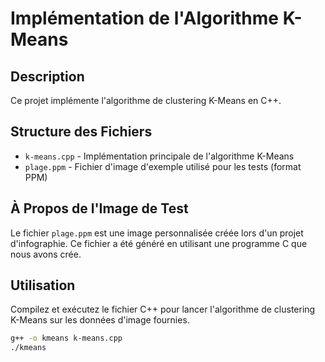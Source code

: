 # Implémentation de l'Algorithme K-Means

## Description

Ce projet implémente l'algorithme de clustering K-Means en C++.

## Structure des Fichiers

- `k-means.cpp` - Implémentation principale de l'algorithme K-Means
- `plage.ppm` - Fichier d'image d'exemple utilisé pour les tests (format PPM)

## À Propos de l'Image de Test

Le fichier `plage.ppm` est une image personnalisée créée lors d'un projet d'infographie. Ce fichier a été généré en utilisant une programme C que nous avons crée.

## Utilisation

Compilez et exécutez le fichier C++ pour lancer l'algorithme de clustering K-Means sur les données d'image fournies.

```bash
g++ -o kmeans k-means.cpp
./kmeans
```
